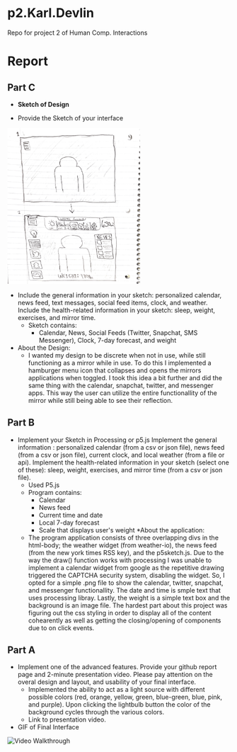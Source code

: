 # p2.Karl.Devlin
Repo for project 2 of Human Comp. Interactions
# Report


## Part C
- **Sketch of Design**
* Provide the Sketch of your interface
<img src='Project2/Assets/p2.Karl.Devlin.png' title='SKETCH' width=300>

* Include the general information in your sketch: personalized calendar, news feed, text messages, social feed items, clock, and weather. Include the health-related information in your sketch: sleep, weight, exercises, and mirror time.
  * Sketch contains:
    * Calendar, News, Social Feeds (Twitter, Snapchat, SMS Messenger), Clock, 7-day forecast, and weight
* About the Design:
  * I wanted my design to be discrete when not in use, while still functioning as a mirror while in use. To do this I implemented a hamburger menu icon that collapses and opens the mirrors applications when toggled. I took this idea a bit further and did the same thing with the calendar, snapchat, twitter, and messenger apps. This way the user can utilize the entire functionallity of the mirror while still being able to see their reflection.


## Part B
* Implement your Sketch in Processing or p5.js Implement the general information : personalized calendar (from a csv or json file), news feed (from a csv or json file), current clock, and local weather (from a file or api). Implement the health-related information in your sketch (select one of these): sleep, weight, exercises, and mirror time (from a csv or json file).
  * Used P5.js
  * Program contains:
    * Calendar
    * News feed
    * Current time and date
    * Local 7-day forecast
    * Scale that displays user's weight
*About the application:
  * The program application consists of three overlapping divs in the html-body; the weather widget (from weather-io), the news feed (from the new york times RSS key), and the p5sketch.js. Due to the way the draw() function works with processing I was unable to implement a calendar widget from google as the repetitive drawing triggered the CAPTCHA security system, disabling the widget. So, I opted for a simple .png file to show the calendar, twitter, snapchat, and messenger functionallity. The date and time is smple text that uses processing libray. Lastly, the weight is a simple text box and the background is an image file. The hardest part about this project was figuring out the css styling in order to display all of the content cohearently as well as getting the closing/opening of components due to on click events. 

## Part A
* Implement one of the advanced features. Provide your github report page and 2-minute presentation video. Please pay attention on the overal design and layout, and usability of your final interface.
  * Implemented the ability to act as a light source with different possible colors (red, orange, yellow, green, blue-green, blue, pink, and purple). Upon clicking the lightbulb button the color of the background cycles through the various colors.
  * Link to presentation video.
* GIF of Final Interface
<img src='Project2/Assets/p2.Karl.Devlin.gif' title='GIF Walkthrough' width='300' alt='Video Walkthrough' />
